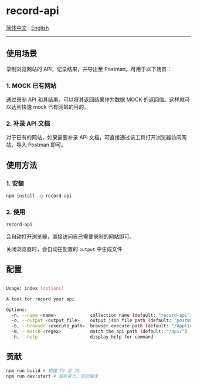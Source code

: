 # record-api

[简体中文](README.md) | [English](README-en.md)

---

## 使用场景

录制浏览网站的 API，记录结果，并导出至 Postman。可用于以下场景：

### 1. MOCK 已有网站

通过录制 API 和其结果，可以将其返回结果作为数据 MOCK 的返回值。这样就可以达到快速 mock 已有网站的目的。

### 2. 补录 API 文档

对于已有的网站，如果需要补录 API 文档，可直接通过该工具打开浏览器访问网站，导入 Postman 即可。


## 使用方法

### 1. 安装

```bash
npm install -g record-api
```

### 2. 使用

```bash
record-api
```

会自动打开浏览器，直接访问自己需要录制的网站即可。

关闭浏览器时，会自动在配置的 `output` 中生成文件

## 配置

```bash

Usage: index [options]

A tool for record your api

Options:
  -n, --name <name>             collection name (default: "record-api")
  -o, --output <output_file>    output json file path (default: "postman-collection.json")
  -b, --browser <execute_path>  browser execute path (default: "/Applications/Google Chrome.app/Contents/MacOS/Google Chrome")
  -m, --match <regex>           match the api path (default: "/api/")
  -h, --help                    display help for command
```


## 贡献

```bash
npm run build # 构建 TS 至 JS
npm run dev:start # 监听变化，实时编译
```
